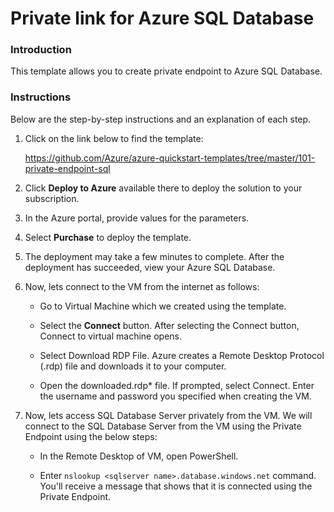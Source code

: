 # Private link for Azure SQL Database

### Introduction
This template allows you to create private endpoint to Azure SQL Database.

### Instructions

Below are the step-by-step instructions and an explanation of each step. 

1. Click on the link below to find the template:

   https://github.com/Azure/azure-quickstart-templates/tree/master/101-private-endpoint-sql
   
2. Click **Deploy to Azure** available there to deploy the solution to your subscription. 
   
3. In the Azure portal, provide values for the parameters.

4. Select **Purchase** to deploy the template.

5. The deployment may take a few minutes to complete. After the deployment has succeeded, view your Azure SQL Database.

6. Now, lets connect to the VM from the internet as follows:

   - Go to Virtual Machine which we created using the template.

   - Select the **Connect** button. After selecting the Connect button, Connect to virtual machine opens. 
   
   - Select Download RDP File. Azure creates a Remote Desktop Protocol (.rdp) file and downloads it to your computer.

   - Open the downloaded.rdp* file. If prompted, select Connect. Enter the username and password you specified when creating the VM.
   
7. Now, lets access SQL Database Server privately from the VM. We will connect to the SQL Database Server from the VM using the Private Endpoint using the below steps:

   - In the Remote Desktop of VM, open PowerShell.

   - Enter `nslookup <sqlserver name>.database.windows.net` command. You'll receive a message that shows that it is connected using the Private Endpoint.
  

   


